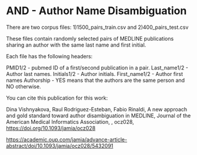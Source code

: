 # AND - Author Name Disambiguation

There are two corpus files: 1)1500_pairs_train.csv and 2)400_pairs_test.csv

These files contain randomly selected pairs of MEDLINE publications sharing an author with the same last name and first initial.

Each file has the following headers:

PMID1/2 - pubmed ID of a first/second publication in a pair.
Last_name1/2 - Author last names.
Initials1/2 - Author initials.
First_name1/2 - Author first names
Authorship - YES means that the authors are the same person and NO otherwise.


You can cite this publication for this work:

Dina Vishnyakova, Raul Rodriguez-Esteban, Fabio Rinaldi, A new approach and gold standard toward author disambiguation in MEDLINE, Journal of the American Medical Informatics Association, , ocz028, https://doi.org/10.1093/jamia/ocz028

https://academic.oup.com/jamia/advance-article-abstract/doi/10.1093/jamia/ocz028/5432091
